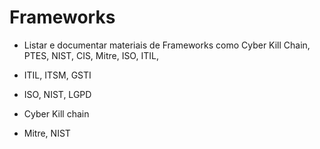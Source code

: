 # Frameworks

- Listar e documentar materiais de Frameworks como Cyber Kill Chain, PTES, NIST, CIS, Mitre, ISO, ITIL,

- ITIL, ITSM, GSTI
- ISO, NIST, LGPD
- Cyber Kill chain
- Mitre, NIST
